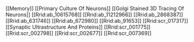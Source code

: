 [[Memory]]
[[Primary Culture Of Neurons]]
[[Golgi Stained 3D Tracing Of Neurons]]
[[Rrid:ab_10615768]]
[[Rrid:ab_11212966]]
[[Rrid:ab_2868387]]
[[Rrid:ab_631746]]
[[Rrid:ab_672980]]
[[Rrid:ab_91653]]
[[Rrid:scr_017317]]
[[Synaptic Ultrastructure And Proteins]]
[[Rrid:scr_001775]]
[[Rrid:scr_002798]]
[[Rrid:scr_002677]]
[[Rrid:scr_007369]]
